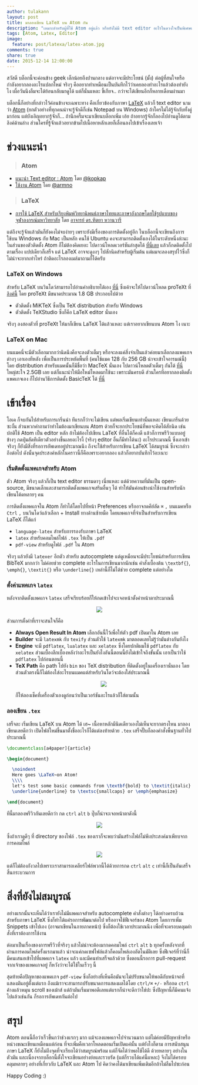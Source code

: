 ```yaml
---
author: tulakann
layout: post
title: มาลองเขียน LaTeX บน Atom กัน
description: "เหมาะสำหรับผู้ที่ใช้ Atom อยู่แล้ว หรือยังไม่มี text editor อะไรในดวงใจเป็นพิเศษแล้วอยากลองเขียน LaTeX"
tags: [Atom, Latex, Editor]
image:
  feature: post/latexa/latex-atom.jpg
comments: true
share: true
date: 2015-12-14 12:00:00
---
```


สวัสดี บล็อกนี้จะค่อนข้าง geek เล็กน้อยถึงปานกลาง แต่อาจจะมีประโยชน์ (มั้ง) ต่อผู้ที่สนใจหรือกำลังอยากลองอะไรแปลกใหม่ จริงๆ คืออยากทำเหมือนเป็นบันทึกไว้ว่าเคยลองทำอะไรแล้วต้องทำยังไง เผื่อวันนึงลืมจะได้ย้อนกลับมาดูได้ แต่ก็นั่นแหละ ขี้เกียจ.. กว่าจะได้เขียนอีกก็หลายเดือนผ่านมา

บล็อกนี้ก็อย่างที่กล่าวไว้ค่อนข้างจะเฉพาะทาง คือเกี่ยวข้องกับภาษา [LaTeX](https://en.wikipedia.org/wiki/LaTeX) แล้วก็ text editor นามว่า [Atom](https://en.wikipedia.org/wiki/Atom_(text_editor)) (ยกตัวอย่างที่ทุกคนน่าจะรู้จักดีก็เช่น Notepad บน Windows) ถ้าใครไม่ได้รู้จักกับทั้งคู่มาก่อน แต่บังเอิญอยากรู้จักก็... ถ้านึกครึ้มจะมาเขียนบล็อกเพิ่ม เอ้ย ถ้าอยากรู้จักก็ลองไปอ่านดูได้ตามลิงค์ด้านล่าง ส่วนใครที่รู้จักแล้วอยากข้ามไปเนื้อหาหลักเลยก็เลื่อนลงไปเข้าเรื่องเลยเจ้า

# ช่วงแนะนำ

> ### Atom
- [แนะนำ Text editor : Atom](http://kopkap.in.th/%E0%B9%81%E0%B8%99%E0%B8%B0%E0%B8%99%E0%B8%B3-text-editor-atom.html) โดย [@kopkap](http://kopkap.in.th/author/admin)
- [ใช้งาน Atom](http://armno.github.io/2015/09/25/setting-up-atom/) โดย [@armno](https://twitter.com/armno)

> ### LaTeX
- [การใช้ LaTeX สำหรับเรียงพิมพ์วิทยานิพนธ์ภาษาไทยและภาษาอังกฤษโดยใช้รูปแบบของ
จุฬาลงกรณ์มหาวิทยาลัย](http://pioneer.netserv.chula.ac.th/~wdittaya/LaTeX/MathCS-tutorial.pdf) โดย [อาจารย์ ดร.ฑิตยา หวานวารี](http://pioneer.netserv.chula.ac.th/~wdittaya/)

แต่ถึงจะรู้จักแล้วมันก็ยังคงไม่จบง่ายๆ เพราะยังมีเรื่องของการติดตั้งอยู่อีก ในบล็อกนี้จะเขียนถึงการใช้บน Windows กับ Mac เป็นหลัก คนใช้ Ubuntu คงจะสามารถติดตั้งเองได้ในระดับหนึ่งล่ะนะ ในส่วนของตัวติดตั้ง Atom ก็ไม่ต้องคิดเยอะ ไปดาวน์โหลดเวอร์ชันล่าสุดได้ [ที่นี่เลย](https://atom.io/) แล้วก็กดติดตั้งไปตามเรื่อง แปปเดียวก็เสร็จ แต่ LaTeX อาจจะดูงงๆ ไปสักนิดสำหรับผู้เริ่มต้น แต่ผมจะลองสรุปไว้ซึ่งก็ไม่น่าจะยากเท่าไหร่ ถ้าติดอะไรลองเมล์มาถามก็ได้ครับ

### LaTeX on Windows
สำหรับ LaTeX บนวินโดว์สามารถไปอ่านคำอธิบายได้เอง [ที่นี่](http://www.tug.org/protext/) ซึ่งเค้าจะให้ไปดาวน์โหลด proTeXt ที่ [ลิงค์นี้](http://ftp.jaist.ac.jp/pub/CTAN/systems/windows/protext/) โดย proTeXt มีขนาดประมาณ 1.8 GB ประกอบไปด้วย

- ตัวติดตั้ง MiKTeX ซึ่งเป็น TeX distribution สำหรับ Windows
- ตัวติดตั้ง TeXStudio ซึ่งก็คือ LaTeX editor นั่นเอง

จริงๆ ลงสองตัวที่ proTeXt ให้มาก็เขียน LaTeX ได้แล้วแหละ แต่เราอยากเขียนบน Atom ไง เนาะ

### LaTeX on Mac
บนแมคนี่จะมีตัวเลือกมากกว่านิดนึงคือจะลงตัวเต็มๆ หรือจะลงแค่สิ่งจำเป็นแล้วค่อยมาเลือกลงแพคเกจต่างๆ เอาเองทีหลัง เพื่อเป็นการประหยัดพื้นที่ (คนใช้แมค 128 กับ 256 GB น่าจะเข้าใจอารมณ์นี้) โดย distribution สำหรับแมคนั้นก็มีชื่อว่า MacTeX นั่นเอง ไปดาวน์โหลดตัวเต็มๆ กันได้ [ที่นี่](http://www.tug.org/mactex/mactex-download.html) ใหญ่สะใจ 2.5GB เลย แต่ก็แนะนำให้มือใหม่โหลดมาใช้นะ เพราะมันครบดี ส่วนใครที่อยากลองติดตั้งแพคเกจเอง ก็ไปอ่านวิธีการติดตั้ง BasicTeX ได้ [ที่นี่](http://www.tug.org/mactex/morepackages.html)

# เข้าเรื่อง
โอเค ก็จบกันไปสำหรับการเกริ่นนำ ทีแรกก็ว่าจะไม่เขียน แต่พอเริ่มเขียนเท่านั้นแหละ เขียนเกริ่นด้วยซะงั้น ส่วนพวกคำถามว่าทำไมต้องมาเขียนบน Atom ด้วยก็จะยกประโยชน์ที่พอจะคิดได้สักนิด เช่น ปกติใช้ Atom เป็น editor หลัก ถ้าไม่ต้องไปเขียน LaTeX ที่อื่นได้ก็คงดี แล้วก็การพรีวิวแบบอยู่ข้างๆ กดปุ่มลัดทีเดียวตัวอย่างขึ้นเลยอะไรงี้ (จริงๆ editor อื่นก็มีทำได้นะ) อะไรประมาณนี้ ซึ่งเอาเข้าจริงๆ ก็ยังมีสิ่งที่รอการอัพเดทอยู่ประมาณนึง ถึงจะใช้สำหรับการเขียน LaTeX ได้สมบูรณ์ ซึ่งจะกล่าวถึงต่อไป ดังนั้นจุดประสงค์หลักในคราวนี้ก็คือเพราะอยากลอง แล้วก็อยากบันทึกไว้อะเนาะ

### เริ่มติดตั้งแพคเกจสำหรับ Atom
ตัว Atom จริงๆ แล้วก็เป็น text editor ธรรมดาๆ เนี่ยแหละ แต่ด้วยความที่มันเป็น open-source, มีขนาดเล็กและสามารถติดตั้งแพคเกจเสริมอื่นๆ ได้ ทำให้มันค่อนข้างน่าใช้งานสำหรับนักเขียนโค้ดหลายๆ คน

การติดตั้งแพคเกจใน Atom ก็ทำได้โดยไปที่หน้า Preferences หรืออาจกดคีย์ลัด `⌘` `,` บนแมคหรือ `Ctrl` `,` บนวินโดว์แล้วเลือก + Install ทางด้านซ้ายมือ โดยแพคเกจที่จำเป็นสำหรับการเขียน LaTeX ก็ได้แก่

- `language-latex` สำหรับการรองรับภาษา LaTeX
- `latex` สำหรับคอมไพล์ไฟล์ `.tex` ให้เป็น `.pdf`
- `pdf-view` สำหรับดูไฟล์ `.pdf` ใน Atom

จริงๆ แล้วยังมี `latexer` อีกตัว สำหรับ autocomplete แต่ดูเหมือนจะมีประโยชน์สำหรับการเขียน BibTeX มากกว่า ไม่ค่อยช่วย complete อะไรในการเขียนมากนักเช่น คำสั่งเบื้องต้น `\textbf{}`, `\emph{}`, `\textit{}` หรือ `\underline{}` เหล่านี้ก็ไม่ได้ช่วย complete แต่อย่างใด

### ตั้งค่าแพคเกจ `latex`
หลังจากติดตั้งแพคเกจ `latex` เสร็จเรียบร้อยก็ให้กดเข้าไปจะเจอหน้าตั้งค่าหน้าตาประมาณนี้

<figure><center>
  <img src="/images/post/latexa/latex-set.png" data-action="zoom"/>
</center></figure>

ส่วนการตั้งค่าที่เราจะสนใจก็คือ

- **Always Open Result In Atom** เลือกอันนี้ไว้เพื่อให้ตัว pdf เปิดมาใน Atom เลย
- **Builder** จะมี `latexmk` กับ `texify` ส่วนตัวใช้ `latexmk` มาตลอดเลยไม่รู้ว่ามันต่างกันยังไง
- **Engine** จะมี `pdflatex`, `lualatex` และ `xelatex` ซึ่งโดยปกติผมใช้ `pdflatex` กับ `xelatex` ส่วนเบื้องลึกเบื้องหลังว่าอะไรเป็นยังไงอันนี้ตอนนี้ยังไม่เข้าใจถึงขั้นนั้น เอาเป็นว่าใช้ `pdflatex` ไปก่อนตอนนี้
- **TeX Path** คือ path ไปยัง `bin` ของ TeX distribution ที่ติดตั้งอยู่ในเครื่องเรานั่นเอง โดยส่วนตัวตรงนี้ก็ไม่ต้องใส่อะไรบนแมคแต่สำหรับวินโดว์จะต้องใส่ประมาณนี้ <figure><center> <img src="/images/post/latexa/latex-path.jpg" data-action="zoom"/> </center></figure> ก็ให้ลองเช็คที่เครื่องตัวเองดูก่อนว่าเป็นเวอร์ชันอะไรแล้วก็ใส่ตามนั้น

### ลองเขียน `.tex`

เสร็จละ เริ่มเขียน LaTeX บน Atom ได้ เฮ~ เนื้อหาหลักมีนิดเดียวเองไม่เห็นจะยากตรงไหน มาลองเขียนเลยดีกว่า เปิดไฟล์ใหม่ขึ้นมาตั้งชื่ออะไรก็ได้แต่ลงท้ายด้วย `.tex` เสร็จปั๊บก็ลองคำสั่งพื้นฐานทั่วไปประมาณนี้

```tex
\documentclass[a4paper]{article}

\begin{document}

  \noindent
  Here goes \LaTeX~on Atom!
  \\\\
  let's test some basic commands from \textbf{bold} to \textit{italic} and then
  \underline{underline} to \textsc{smallcaps} or \emph{emphasize}

\end{document}
```

ทีนี้มาลองพรีวิวกันเลยดีกว่า กด `ctrl` `alt` `b` ปุ๊บก็น่าจะเจอหน้าตาดังนี้

<figure><center>
  <img src="/images/post/latexa/latex-try.png" data-action="zoom"/>
</center></figure>

ซึ่งถ้าเราดูดีๆ ที่ directory ของไฟล์ `.tex` ของเราก็จะพบว่ามันสร้างไฟล์ไม่พึงประสงค์มาเพียบจากการคอมไพล์

<figure><center>
  <img src="/images/post/latexa/latex-mess.png" data-action="zoom"/>
</center></figure>

แต่ก็ไม่ต้องกังวลไปเพราะเราสามารถเคลียร์ไฟล์พวกนี้ได้ด้วยการกด `ctrl` `alt` `c` เท่านี้ก็เป็นอันเสร็จสิ้นกระบวนการ

# สิ่งที่ยังไม่สมบูรณ์
อย่างแรกนั้นจะเห็นได้ว่าเรายังไม่มีแพคเกจสำหรับ autocomplete คำสั่งต่างๆ ได้อย่างครบถ้วนสำหรับภาษา LaTeX ซึ่งก็ทำได้แค่รอการพัฒนาต่อไป หรืออาจใช้ฟีเจอร์ของ Atom โดยการเพิ่ม Snippets เข้าไปเอง (อาจมาเขียนในภายภาคหน้า) ซึ่งก็ต้องใช้เวลาประมาณนึง เพื่อที่จะครอบคลุมคำสั่งที่เราต้องการใช้งาน

ต่อมาเป็นเรื่องของการพรีวิวที่จริงๆ แล้วไม่น่าจะต้องมากดคอมไพล์ `ctrl` `alt` `b` ทุกครั้งหลังจากที่ผ่านการคอมไพล์ครั้งแรกมาแล้ว น่าจะแค่กดเซฟไฟล์แล้วก็คอมไพล์เองอัตโนมัติเลย ซึ่งฟีเจอร์ที่ว่านี่ก็มีคนเสนอเข้าไปที่แพคเกจ `latex` แล้ว และมีคนทำเสร็จแล้วด้วย ซึ่งตอนนี้รอการ pull-request จากเจ้าของแพคเกจอยู่ ก็หวังว่าจะได้ใช้ในเร็วๆ นี้

สุดท้ายคือปัญหาของแพคเกจ `pdf-view` ซึ่งก็อย่างที่เห็นคือมันจะไม่ปรับขนาดให้พอดีกับหน้าจอที่แสดงมันอยู่ตั้งแต่แรก ถึงแม้เราจะสามารถปรับขนาดการแสดงผลได้โดย `ctrl/⌘` `+/-` หรือกด `ctrl` ค้างแล้วหมุน scroll ของเม้าส์ แต่ถ้ามันเริ่มมาพอดีเลยแต่แรกก็น่าจะดีกว่าใช่ปะ ซึ่งปัญหานี้ก็มีคนแจ้งไปแล้วเช่นกัน ก็รอการอัพเดทกันต่อไป

# สรุป
Atom ตอนนี้ถือว่าเร็วขึ้นกว่าช่วงแรกๆ มาก แม้จะลงแพคเกจไปจำนวนมาก แต่ไม่ค่อยมีปัญหาช้าหรือหน่วงขณะเขียนเหมือนแต่ก่อน ที่จะเพิ่มคือเวลาโหลดตอนเริ่มเปิดแค่นั้น แต่ยังไงก็ตาม การสนับสนุนภาษา LaTeX ก็ยังไม่ถึงจุดที่จะเรียกได้ว่าสมบูรณ์พร้อม แต่ก็จัดได้ว่าพอใช้ได้ดี ด้วยหลายๆ อย่างในตัวมัน และเนื่องจากบล็อกนี้ตั้งใจจะเขียนอย่างย่อและรวบรัด (แต่ก็รวบได้แค่นี้แหละ) จึงไม่ได้ครอบคลุมหลายๆ อย่างที่เกี่ยวกับ LaTeX และ Atom ไป คิดว่าคงได้มาเขียนเพิ่มเติมอีกถ้าไม่ลืมไปซะก่อน

Happy Coding :)
